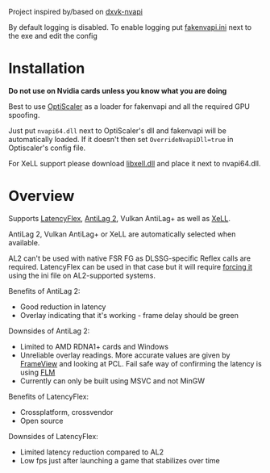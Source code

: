 Project inspired by/based on [dxvk-nvapi](https://github.com/jp7677/dxvk-nvapi/)

By default logging is disabled. To enable logging put [fakenvapi.ini](fakenvapi.ini) next to the exe and edit the config

# Installation
**Do not use on Nvidia cards unless you know what you are doing**

Best to use [OptiScaler](https://github.com/cdozdil/OptiScaler/blob/master/Spoofing.md#nvapi) as a loader for fakenvapi and all the required GPU spoofing. 

Just put `nvapi64.dll` next to OptiScaler's dll and fakenvapi will be automatically loaded. If it doesn't then set ``OverrideNvapiDll=true`` in Optiscaler's config file. 

For XeLL support please download [libxell.dll](https://github.com/intel/xess/raw/refs/heads/main/bin/libxell.dll) and place it next to nvapi64.dll.

# Overview
Supports [LatencyFlex](https://github.com/ishitatsuyuki/LatencyFleX), [AntiLag 2](https://github.com/GPUOpen-LibrariesAndSDKs/AntiLag2-SDK), Vulkan AntiLag+ as well as [XeLL](github.com/intel/xess).

AntiLag 2, Vulkan AntiLag+ or XeLL are automatically selected when available.

AL2 can't be used with native FSR FG as DLSSG-specific Reflex calls are required. LatencyFlex can be used in that case but it will require [forcing it](https://github.com/FakeMichau/fakenvapi/blob/master/fakenvapi.ini#L7C1-L7C18) using the ini file on AL2-supported systems.

Benefits of AntiLag 2:
 - Good reduction in latency
 - Overlay indicating that it's working - frame delay should be green
 
Downsides of AntiLag 2:
 - Limited to AMD RDNA1+ cards and Windows
 - Unreliable overlay readings. More accurate values are given by [FrameView](https://www.nvidia.com/en-us/geforce/technologies/frameview/) and looking at PCL. Fail safe way of confirming the latency is using [FLM](https://github.com/GPUOpen-Tools/frame_latency_meter/releases)
 - Currently can only be built using MSVC and not MinGW
&nbsp;

Benefits of LatencyFlex:
 - Crossplatform, crossvendor
 - Open source

Downsides of LatencyFlex:
 - Limited latency reduction compared to AL2
 - Low fps just after launching a game that stabilizes over time
